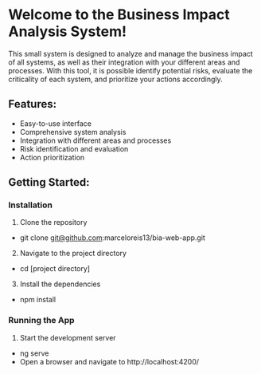 # Welcome to the Business Impact Analysis System!

This small system is designed to analyze and manage the business impact of all systems, as well as their integration with your different areas and processes. With this tool, it is possible identify potential risks, evaluate the criticality of each system, and prioritize your actions accordingly.

## Features:

* Easy-to-use interface
* Comprehensive system analysis
* Integration with different areas and processes
* Risk identification and evaluation
* Action prioritization

## Getting Started:

### Installation
1. Clone the repository
- git clone git@github.com:marceloreis13/bia-web-app.git

2. Navigate to the project directory
- cd [project directory]

3. Install the dependencies
- npm install

### Running the App
1. Start the development server
- ng serve
- Open a browser and navigate to http://localhost:4200/
